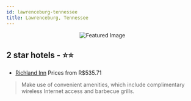 ```yaml
---
id: lawrenceburg-tennessee
title: Lawrenceburg, Tennessee
---
```


<center><img src="https://i.travelapi.com/hotels/15000000/14930000/14927700/14927603/78c22e86_z.jpg" alt="Featured Image" /></center>


##  2 star hotels - ⭐️⭐️

-    [Richland Inn](https://us.hurb.com/hotels/lawrenceburg/richland-inn-JNP-JP00648M?cmp=18055) Prices from R$535.71
   > Make use of convenient amenities, which include complimentary wireless Internet access and barbecue grills.
